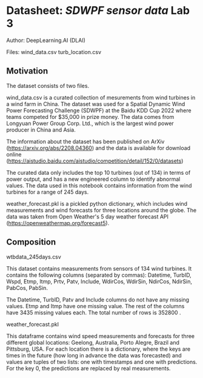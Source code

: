 # Datasheet: *SDWPF sensor data* Lab 3

Author: DeepLearning.AI (DLAI)

Files:
	wind_data.csv
	turb_location.csv

## Motivation

The dataset consists of two files.

wind_data.csv is a curated collection of mesurements from wind turbines in a wind farm in China. The dataset was used for a Spatial Dynamic Wind Power Forecasting Challenge (SDWPF) at the Baidu KDD Cup 2022 where teams competed for $35,000 in prize money. The data comes from Longyuan Power Group Corp. Ltd., which is the largest wind power producer in China and Asia.

The information about the dataset has been published on ArXiv (https://arxiv.org/abs/2208.04360) and the data is available for download online (https://aistudio.baidu.com/aistudio/competition/detail/152/0/datasets)

The curated data only includes the top 10 turbines (out of 134) in terms of power output, and has a new engineered column to identify abnormal values. The data used in this notebook contains information from the wind turbines for a range of 245 days.

weather_forecast.pkl is a pickled python dictionary, which includes wind measurements and wind forecasts for three locations around the globe. The data was taken from Open Weather's 5 day weather forecast API (https://openweathermap.org/forecast5).  

## Composition

wtbdata_245days.csv

This dataset contains measurements from sensors of 134 wind turbines. It contains the following columns (separated by commas): Datetime, TurbID, Wspd, Etmp, Itmp, Prtv, Patv, Include, WdirCos, WdirSin, NdirCos, NdirSin, PabCos, PabSin.

The Datetime, TurbID, Patv and Include columns do not have any missing values. Etmp and Itmp have one missing value. The rest of the columns have 3435 missing values each. The total number of rows is 352800 .


weather_forecast.pkl

This dataframe contains wind speed measurements and forecasts for three different global locations: Geelong, Australia, Porto Alegre, Brazil and Pittsburg, USA. For each location there is a dictionary, where the keys are times in the future (how long in advance the data was forecasted) and values are tuples of two lists: one with timestamps and one with predictions. For the key 0, the predictions are replaced by real measurements.

